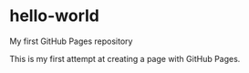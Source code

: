 # hello-world
My first GitHub Pages repository

This is my first attempt at creating a page with GitHub Pages.
